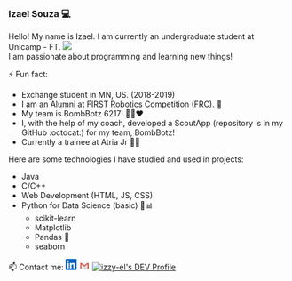 ### Izael Souza :computer:
Hello! My name is Izael. I am currently an undergraduate student at Unicamp - FT. <img src="https://github.com/TheDudeThatCode/TheDudeThatCode/blob/master/Assets/Developer.gif" width="34px"><br>
I am passionate about programming and learning new things!

⚡ Fun fact:
 - Exchange student in MN, US. (2018-2019)
 - I am an Alumni at FIRST Robotics Competition (FRC). :robot: <br>
 - My team is BombBotz 6217! 🤠:black_heart::heart:
 - I, with the help of my coach, developed a ScoutApp (repository is in my GitHub :octocat:) for my team, BombBotz!
 - Currently a trainee at Atria Jr :purple_heart::bat:

Here are some technologies I have studied and used in projects:
- Java
- C/C++
- Web Development (HTML, JS, CSS)
- Python for Data Science (basic) :snake::bar_chart:
  - scikit-learn
  - Matplotlib
  - Pandas :panda_face:
  - seaborn

📫 Contact me: 
[<img src="https://github.com/Amchuz/Amchuz/blob/master/linkedin.jpeg" alt="linkedin logo" width="20">](https://www.linkedin.com/in/jo%C3%A3o-vitor-izael-souza-302a16192/) [<img src="https://github.com/Amchuz/Amchuz/blob/master/gmail.jpeg" alt="gmail logo" width="20">](j175037@dac.unicamp.br) [<img src="https://d2fltix0v2e0sb.cloudfront.net/dev-badge.svg" alt="izzy-el's DEV Profile" height="20" width="20">](https://dev.to/izzyel)


<!--
**izzy-el/izzy-el** is a ✨ _special_ ✨ repository because its `README.md` (this file) appears on your GitHub profile.

Here are some ideas to get you started:

- 🔭 I’m currently working on ...
- 🌱 I’m currently learning ...
- 👯 I’m looking to collaborate on ...
- 🤔 I’m looking for help with ...
- 💬 Ask me about ...
- 📫 How to reach me: ...
- 😄 Pronouns: ...
- ⚡ Fun fact: ...
-->
